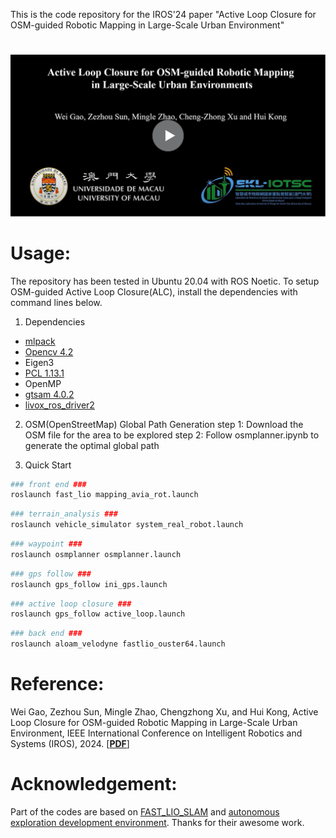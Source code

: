 This is the code repository for the IROS'24 paper "Active Loop Closure for OSM-guided Robotic Mapping in Large-Scale Urban Environment"

# 

[![Active Loop Closure for OSM-guided Robotic Mapping in Large-Scale Urban Environment](cover.png)](https://www.youtube.com/watch?v=jHr28Vx-M-M "Active Loop Closure for OSM-guided Robotic Mapping in Large-Scale Urban Environment")

# Usage:
The repository has been tested in Ubuntu 20.04 with ROS Noetic. To setup OSM-guided Active Loop Closure(ALC), install the dependencies with command lines below.
1. Dependencies

- [mlpack](https://github.com/mlpack/mlpack)
- [Opencv 4.2](https://github.com/opencv/opencv)
- Eigen3
- [PCL 1.13.1](https://github.com/PointCloudLibrary/pcl)
- OpenMP
- [gtsam 4.0.2](https://github.com/borglab/gtsam)
- [livox_ros_driver2](https://github.com/Livox-SDK/livox_ros_driver2)

2. OSM(OpenStreetMap) Global Path Generation
step 1: Download the OSM file for the area to be explored
step 2: Follow osmplanner.ipynb to generate the optimal global path

3. Quick Start
```bash
### front end ###
roslaunch fast_lio mapping_avia_rot.launch
```

```bash
### terrain_analysis ###
roslaunch vehicle_simulator system_real_robot.launch
```

```bash
### waypoint ###
roslaunch osmplanner osmplanner.launch
```
```bash
### gps follow ###
roslaunch gps_follow ini_gps.launch
```
```bash
### active loop closure ###
roslaunch gps_follow active_loop.launch
```
```bash
### back end ###
roslaunch aloam_velodyne fastlio_ouster64.launch
```

# Reference:
Wei Gao, Zezhou Sun, Mingle Zhao, Chengzhong Xu, and Hui Kong, Active Loop Closure for OSM-guided Robotic Mapping in Large-Scale Urban Environment, 
IEEE International Conference on Intelligent Robotics and Systems (IROS), 2024. [[**PDF**](https://arxiv.org/pdf/2407.17078)]

# Acknowledgement:
Part of the codes are based on [FAST_LIO_SLAM](https://github.com/gisbi-kim/FAST_LIO_SLAM) and [autonomous exploration development environment](https://github.com/jizhang-cmu/ground_based_autonomy_basic). Thanks for their awesome work.

